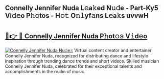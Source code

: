 ## Connelly Jennifer Nuda L𝚎a𝚔ed N𝚞𝚍e - Part-Ky5 Vi𝚍𝚎o P𝚑𝚘tos - H𝚘𝚝 O𝚗𝚕yf𝚊ns L𝚎a𝚔s uvvwH

# <h2><a href="http://kf28tv.oniu.top/?m=Connelly+Jennifer+Nuda">🔗👉 🔴 Connelly Jennifer Nuda P𝚑ot𝚘𝚜 V𝚒d𝚎o</a></h2>

[![Connelly Jennifer Nuda Nu𝚍e𝚜](https://i.imgur.com/0qMVB7G.gif)](http://kf28tv.oniu.top/?m=Connelly+Jennifer+Nuda)
Virtual content creator and entertainer Connelly Jennifer Nuda, recognized for distributing dance and lifestyle inspiration through trending dance trends and short videos. Skilled musician Connelly Jennifer Nuda, celebrated for their exceptional talents and accomplishments in the realm of music.  
